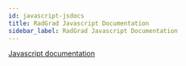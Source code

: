 ```yaml
---
id: javascript-jsdocs
title: RadGrad Javascript Documentation
sidebar_label: RadGrad Javascript Documentation
---
```


[Javascript documentation](https://philipmjohnson.gitbooks.io/radgrad-manual/content/api/jsdocs/)
